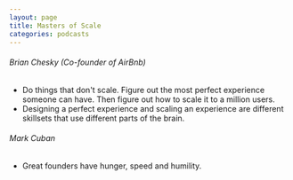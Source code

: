 ```yaml
---
layout: page
title: Masters of Scale
categories: podcasts
---
```


###### Brian Chesky (Co-founder of AirBnb)
 * Do things that don't scale. Figure out the most perfect experience someone can have. Then figure out how to scale it to a million users.
 * Designing a perfect experience and scaling an experience are different skillsets that use different parts of the brain.

###### Mark Cuban
 * Great founders have hunger, speed and humility.
